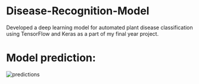 # Disease-Recognition-Model
Developed a deep learning model for automated plant disease classification using TensorFlow and Keras as a part of my final year project.

# Model prediction:
![predictions](https://github.com/Raditya0902/Disease-Recognition-Model/assets/124700496/82ca8cf8-28bc-418e-94e7-dfec2829227c)
